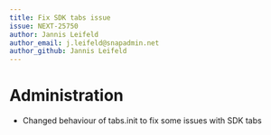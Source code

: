 ```yaml
---
title: Fix SDK tabs issue
issue: NEXT-25750
author: Jannis Leifeld
author_email: j.leifeld@snapadmin.net
author_github: Jannis Leifeld
---
```

# Administration
* Changed behaviour of tabs.init to fix some issues with SDK tabs
